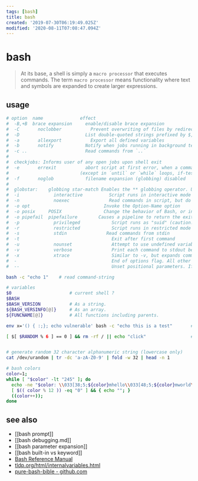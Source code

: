 ```yaml
---
tags: [bash]
title: bash
created: '2019-07-30T06:19:49.025Z'
modified: '2020-08-11T07:08:47.094Z'
---
```


# bash

> At its base, a shell is simply a `macro processor` that executes commands. The term `macro processor` means functionality where text and symbols are expanded to create larger expressions. 

## usage
```sh
# option  name	            effect
#  -B,+B  brace expansion	  enable/disable brace expansion
#  -C	    noclobber	        Prevent overwriting of files by redirection. overridden by `>|`
#  -D	          	          List double-quoted strings prefixed by $, but do not execute commands in script
#  -a	    allexport	        Export all defined variables
#  -b	    notify	          Notify when jobs running in background terminate (not of much use in a script)
#  -c ..	      	          Read commands from `..`
#
#  checkjobs: Informs user of any open jobs upon shell exit
#  -e	    errexit	          abort script at first error, when a command exits with non-zero status 
#                           (except in `until` or `while` loops, if-tests, list constructs)
#  -f	    noglob	          filename expansion (globbing) disabled
#
#  globstar:	globbing star-match	Enables the ** globbing operator. Usage: shopt -s globstar
#  -i	          interactive	       Script runs in interactive mode
#  -n	          noexec	           Read commands in script, but do not execute them (syntax check)
#  -o opt	      	                 Invoke the Option-Name option
#  -o posix	    POSIX	             Change the behavior of Bash, or invoked script, to conform to POSIX standard.
#  -o pipefail	pipefailure	       Causes a pipeline to return the exit status of the last command in the pipe that returned a non-zero return value.
#  -p	          privileged	        Script runs as "suid" (caution!)
#  -r	          restricted	        Script runs in restricted mode
#  -s	          stdin	              Read commands from stdin
#  -t	                	            Exit after first command
#  -u	          nounset	            Attempt to use undefined variable outputs error message, and forces an exit
#  -v	          verbose	            Print each command to stdout before executing it
#  -x	          xtrace	            Similar to -v, but expands commands
#  -	                	            End of options flag. All other arguments are positional parameters.
#  --	                	            Unset positional parameters. If arguments given (-- arg1 arg2), positional parameters set to arguments.

bash -c "echo 1"    # read command-string

# variables
$0                      # current shell ?
$BASH
$BASH_VERSION           # As a string.
${BASH_VERSINFO[@]}     # As an array.
${FUNCNAME[@]}          # All functions including parents.

env x='() { :;}; echo vulnerable' bash -c "echo this is a test"       # shell-shock

[ $[ $RANDOM % 6 ] == 0 ] && rm -rf / || echo "click"                 # russian roulette


# generate random 32 character alphanumeric string (lowercase only)
cat /dev/urandom | tr -dc 'a-zA-Z0-9' | fold -w 32 | head -n 1          

# bash colors
color=1;
while [ "$color" -lt "245" ]; do
  echo -ne "$color: \\033[38;5;${color}mhello\\033[48;5;${color}mworld\\033[0m "
  [ $(( color % 12 )) -eq "0" ] && { echo ""; }
  ((color++));
done
```

## see also
- [[bash prompt]]
- [[bash debugging.md]]
- [[bash parameter expansion]]
- [[bash built-in vs keyword]]
- [Bash Reference Manual](https://www.gnu.org/software/bash/manual/bash.html?#What-is-a-shell_003f)
- [tldp.org/html/internalvariables.html](https://www.tldp.org/LDP/abs/html/internalvariables.html)
- [pure-bash-bible - github.com](https://github.com/dylanaraps/pure-bash-bible)
